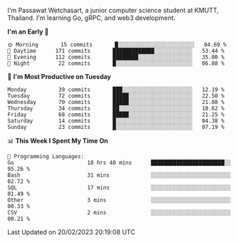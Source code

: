 
I'm Passawat Wetchasart, a junior computer science student at KMUTT, Thailand. I'm learning Go, gRPC, and web3 development.



<!--START_SECTION:waka-->
**I'm an Early 🐤** 

```text
🌞 Morning       15 commits       █░░░░░░░░░░░░░░░░░░░░░░░░   04.69 % 
🌆 Daytime      171 commits       █████████████░░░░░░░░░░░░   53.44 % 
🌃 Evening      112 commits       ████████░░░░░░░░░░░░░░░░░   35.00 % 
🌙 Night         22 commits       █░░░░░░░░░░░░░░░░░░░░░░░░   06.88 % 

```
📅 **I'm Most Productive on Tuesday** 

```text
Monday          39 commits       ███░░░░░░░░░░░░░░░░░░░░░░   12.19 % 
Tuesday         72 commits       █████░░░░░░░░░░░░░░░░░░░░   22.50 % 
Wednesday       70 commits       █████░░░░░░░░░░░░░░░░░░░░   21.88 % 
Thursday        34 commits       ██░░░░░░░░░░░░░░░░░░░░░░░   10.62 % 
Friday          68 commits       █████░░░░░░░░░░░░░░░░░░░░   21.25 % 
Saturday        14 commits       █░░░░░░░░░░░░░░░░░░░░░░░░   04.38 % 
Sunday          23 commits       █░░░░░░░░░░░░░░░░░░░░░░░░   07.19 % 

```


📊 **This Week I Spent My Time On** 

```text
💬 Programming Languages: 
Go                       18 hrs 40 mins      ███████████████████████░░   95.26 % 
Bash                     31 mins             ░░░░░░░░░░░░░░░░░░░░░░░░░   02.72 % 
SQL                      17 mins             ░░░░░░░░░░░░░░░░░░░░░░░░░   01.49 % 
Other                    3 mins              ░░░░░░░░░░░░░░░░░░░░░░░░░   00.33 % 
CSV                      2 mins              ░░░░░░░░░░░░░░░░░░░░░░░░░   00.21 % 

```


 Last Updated on 20/02/2023 20:19:08 UTC
<!--END_SECTION:waka-->

<!--
**markpassawat/markpassawat** is a ✨ _special_ ✨ repository because its `README.md` (this file) appears on your GitHub profile.

Here are some ideas to get you started:

- 🔭 I’m currently working on ...
- 🌱 I’m currently learning ...
- 👯 I’m looking to collaborate on ...
- 🤔 I’m looking for help with ...
- 💬 Ask me about ...
- 📫 How to reach me: ...
- 😄 Pronouns: He/Him
- ⚡ Fun fact: ...
-->
